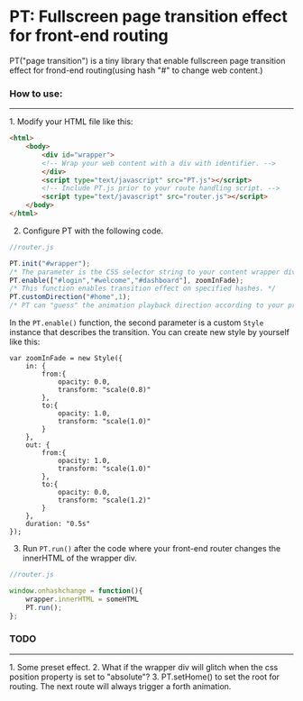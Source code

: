 PT: Fullscreen page transition effect for front-end routing
================
PT("page transition") is a tiny library that enable fullscreen page transition effect for frond-end routing(using hash "#" to change web content.)
### How to use:
<hr>
1. Modify your HTML file like this:

```html
<html>
	<body>
		<div id="wrapper">
		<!-- Wrap your web content with a div with identifier. -->
		</div>
		<script type="text/javascript" src="PT.js"></script>
		<!-- Include PT.js prior to your route handling script. -->
		<script type="text/javascript" src="router.js"></script>
	</body>
</html>
```
2. Configure PT with the following code. 
```javascript
//router.js

PT.init("#wrapper");
/* The parameter is the CSS selector string to your content wrapper div. */
PT.enable(["#login","#welcome","#dashboard"], zoomInFade);
/* This function enables transition effect on specified hashes. */
PT.customDirection("#home",1);  
/* PT can "guess" the animation playback direction according to your previous hashes. If you need to specify an animation playback direction for a hash (such as "#home"), use this function above. */
```
In the `PT.enable()`  function, the second parameter is a custom `Style` instance that describes the transition. You can create new style by yourself like this:
```javasript
var zoomInFade = new Style({
	in: {
		from:{
			opacity: 0.0,
			transform: "scale(0.8)"
		},
		to:{
			opacity: 1.0,
			transform: "scale(1.0)"
		}
	},
	out: {
		from:{
			opacity: 1.0,
			transform: "scale(1.0)"
		},
		to:{
			opacity: 0.0,
			transform: "scale(1.2)"
		}		
	},
	duration: "0.5s"
});
```

3. Run `PT.run()` after the code where your front-end router changes the innerHTML of the wrapper div.

```javascript
//router.js

window.onhashchange = function(){
	wrapper.innerHTML = someHTML
	PT.run();
};
```

### TODO
<hr>
1. Some preset effect.
2. What if the wrapper div will glitch when the css position property is set to "absolute"? 
3. PT.setHome() to set the root for routing. The next route will always trigger a forth animation.